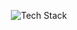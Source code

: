 <p align="center">
  <img src="https://github-readme-tech-stack.vercel.app/api/cards?title=Tech+Stack&align=center&titleAlign=center&lineCount=2&theme=tokyonight&line1=zig%2CZig%2CF7A41D%3Brust%2CRust%2CF74C00%3BQMK%2CQMK%2CFFFFFF%3Blua%2CLua%2C2C2D72%3Bnixos%2CNix%2C5277C3&line2=neovim%2CNeoVim%2C57A143%3Bfedora%2CFedora%2C51A2DA%3Bgnubash%2CShell%2C4EAA25%3B" alt="Tech Stack" />
</p>
